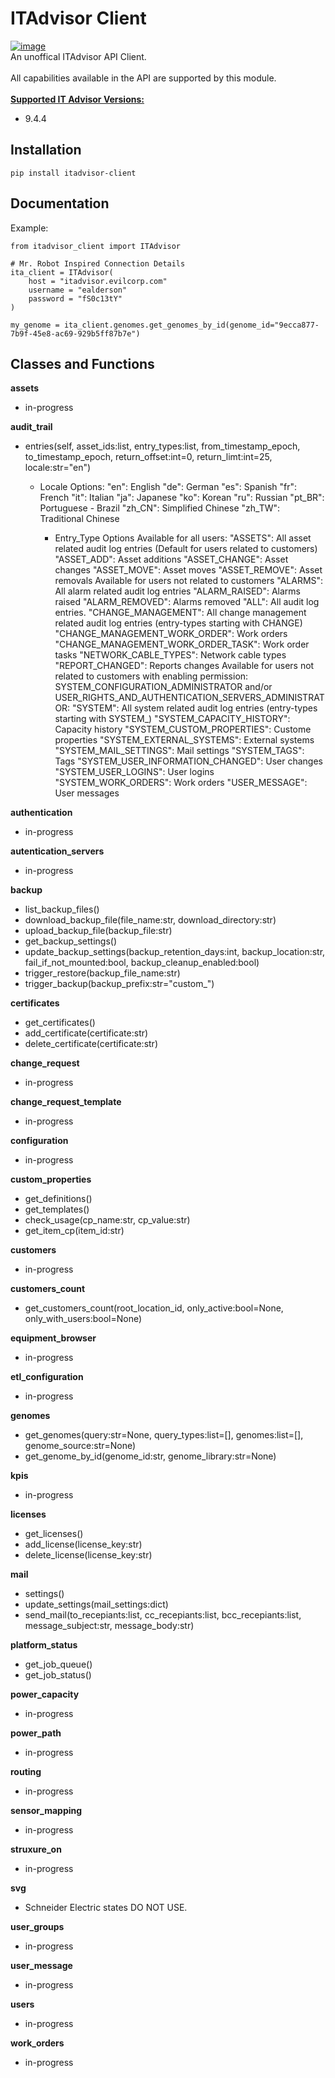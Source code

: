 # ITAdvisor Client
[![image](https://img.shields.io/badge/pypi-3775A9?style=for-the-badge&logo=pypi&logoColor=white)](https://pypi.org/project/itadvisor-client/)<br>
An unoffical ITAdvisor API Client.<br> 
<br>
All capabilities available in the API are supported by this module.<br>
<br>
<u><b>Supported IT Advisor Versions:</b></u><br>
- 9.4.4

## Installation
```
pip install itadvisor-client
```

## Documentation
Example:
```
from itadvisor_client import ITAdvisor

# Mr. Robot Inspired Connection Details
ita_client = ITAdvisor(
    host = "itadvisor.evilcorp.com"
    username = "ealderson"
    password = "fS0c13tY"
)

my_genome = ita_client.genomes.get_genomes_by_id(genome_id="9ecca877-7b9f-45e8-ac69-929b5ff87b7e")

```
## Classes and Functions
**assets**
- in-progress

**audit_trail**
- entries(self, asset_ids:list, entry_types:list, from_timestamp_epoch, to_timestamp_epoch, return_offset:int=0, return_limt:int=25, locale:str="en")
  - Locale Options: 
            "en": English
            "de": German
            "es": Spanish
            "fr": French
            "it": Italian
            "ja": Japanese
            "ko": Korean
            "ru": Russian
            "pt_BR": Portuguese - Brazil
            "zh_CN": Simplified Chinese
            "zh_TW": Traditional Chinese
            
    - Entry_Type Options
        Available for all users:
            "ASSETS": All asset related audit log entries (Default for users related to customers)
            "ASSET_ADD": Asset additions
            "ASSET_CHANGE": Asset changes
            "ASSET_MOVE": Asset moves
            "ASSET_REMOVE": Asset removals
        Available for users not related to customers
            "ALARMS": All alarm related audit log entries
            "ALARM_RAISED": Alarms raised
            "ALARM_REMOVED": Alarms removed
            "ALL": All audit log entries.
            "CHANGE_MANAGEMENT": All change management related audit log entries (entry-types starting with CHANGE)
            "CHANGE_MANAGEMENT_WORK_ORDER": Work orders
            "CHANGE_MANAGEMENT_WORK_ORDER_TASK": Work order tasks
            "NETWORK_CABLE_TYPES": Network cable types
            "REPORT_CHANGED": Reports changes
        Available for users not related to customers with enabling permission: SYSTEM_CONFIGURATION_ADMINISTRATOR and/or USER_RIGHTS_AND_AUTHENTICATION_SERVERS_ADMINISTRATOR:
            "SYSTEM": All system related audit log entries (entry-types starting with SYSTEM_)
            "SYSTEM_CAPACITY_HISTORY": Capacity history
            "SYSTEM_CUSTOM_PROPERTIES": Custome properties
            "SYSTEM_EXTERNAL_SYSTEMS": External systems
            "SYSTEM_MAIL_SETTINGS": Mail settings
            "SYSTEM_TAGS": Tags
            "SYSTEM_USER_INFORMATION_CHANGED": User changes
            "SYSTEM_USER_LOGINS": User logins
            "SYSTEM_WORK_ORDERS": Work orders
            "USER_MESSAGE": User messages

**authentication**
- in-progress

**autentication_servers**
- in-progress

**backup**
- list_backup_files()
- download_backup_file(file_name:str, download_directory:str)
- upload_backup_file(backup_file:str)
- get_backup_settings()
- update_backup_settings(backup_retention_days:int, backup_location:str, fail_if_not_mounted:bool, backup_cleanup_enabled:bool)
- trigger_restore(backup_file_name:str)
- trigger_backup(backup_prefix:str="custom_")

**certificates**
- get_certificates()
- add_certificate(certificate:str)
- delete_certificate(certificate:str)

**change_request**
- in-progress

**change_request_template**
- in-progress

**configuration**
- in-progress

**custom_properties**
- get_definitions()
- get_templates()
- check_usage(cp_name:str, cp_value:str)
- get_item_cp(item_id:str)

**customers**
- in-progress

**customers_count**
- get_customers_count(root_location_id, only_active:bool=None, only_with_users:bool=None)

**equipment_browser**
- in-progress

**etl_configuration**
- in-progress

**genomes**
- get_genomes(query:str=None, query_types:list=[], genomes:list=[], genome_source:str=None)
- get_genome_by_id(genome_id:str, genome_library:str=None)

**kpis**
- in-progress

**licenses**
- get_licenses()
- add_license(license_key:str)
- delete_license(license_key:str)

**mail**
- settings()
- update_settings(mail_settings:dict)
- send_mail(to_recepiants:list, cc_recepiants:list, bcc_recepiants:list, message_subject:str, message_body:str)

**platform_status**
- get_job_queue()
- get_job_status()

**power_capacity**
- in-progress

**power_path**
- in-progress

**routing**
- in-progress

**sensor_mapping**
- in-progress

**struxure_on**
- in-progress

**svg**
- Schneider Electric states DO NOT USE.

**user_groups**
- in-progress

**user_message**
- in-progress

**users**
- in-progress

**work_orders**
- in-progress
